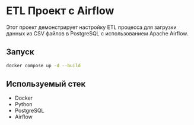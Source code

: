 # ETL Проект с Airflow

Этот проект демонстрирует настройку ETL процесса для загрузки данных из CSV файлов в PostgreSQL с использованием Apache Airflow.

## Запуск

```bash
docker compose up -d --build
```

## Используемый стек

- Docker
- Python
- PostgreSQL
- Airflow